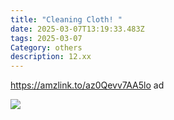 ```yaml
---
title: "Cleaning Cloth! "
date: 2025-03-07T13:19:33.483Z
tags: 2025-03-07
Category: others
description: 12.xx
---
```

https://amzlink.to/az0Qevv7AA5lo  ad <!--StartFragment-->

![](https://m.media-amazon.com/images/I/81aZOjPNO5L._AC_SL1500_.jpg)

<!--EndFragment-->